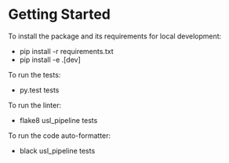 Getting Started
===============

To install the package and its requirements for local development:
- pip install -r requirements.txt
- pip install -e .[dev]

To run the tests:
- py.test tests

To run the linter:
- flake8 usl_pipeline tests

To run the code auto-formatter:
- black usl_pipeline tests
